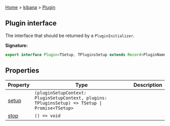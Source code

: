 [Home](./index) &gt; [kibana](./kibana.md) &gt; [Plugin](./kibana.plugin.md)

## Plugin interface

The interface that should be returned by a `PluginInitializer`<!-- -->.

<b>Signature:</b>

```typescript
export interface Plugin<TSetup, TPluginsSetup extends Record<PluginName, unknown> = 
```

## Properties

|  Property | Type | Description |
|  --- | --- | --- |
|  [setup](./kibana.plugin.setup.md) | <code>(pluginSetupContext: PluginSetupContext, plugins: TPluginsSetup) =&gt; TSetup &#124; Promise&lt;TSetup&gt;</code> |  |
|  [stop](./kibana.plugin.stop.md) | <code>() =&gt; void</code> |  |

